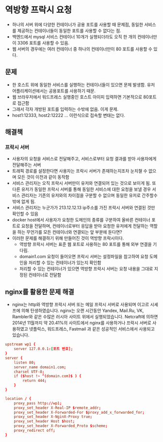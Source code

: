 # 역방향 프락시 요청
- 하나의 서버 위에 다양한 컨테이너가 공용 포트를 사용할 때 문제점, 동일한 서비스를 제공하는 컨테이너들이 동일한 포트를 사용할 수 없다는 점.
- 백엔드에서 mysql 서비스 컨테이너 10개가 실행되더라도 오직 한 개의 컨테이너만이 3306 포트를 사용할 수 있음. 
- 웹 서버의 경우에는 여러 컨테이너 중 하나의 컨테이너만이 80 포트를 사용할 수 있다.

## 문제
- 한 호스트 위에 동일한 서비스를 실행하는 컨테이너들이 있으면 문제 발생함. 유저 어플리케이션에서는 공용포트를 사용하기 때문.
- 웹 브라우저에서 워드프레스 실행중인 호스트 아이피 입력하면 기본적으로 80포트로 접근함
- 그래서 각자 개방된 포트를 입력하는 수밖에 없음. 이게 문제.
- host1:12333, host2:12222 ... 이런식으로 접속할 변태는 없다.

## 해결책

### 프락시 서버
- 사용자의 요청을 서비스로 전달해주고, 서비스로부터 요청 결과를 받아 사용자에게 전달해주는 서버
- 트래픽 경로를 설정한다면 사용자는 프락시 서버가 존재하는지조차 눈치챌 수 없으며 모든 것이 이전과 같이 동작함
- 서비스 관리자는 오직 프락시 서버만이 유저와 연결되어 있는 것으로 보이게 됨. 또 다른 유저가 동일한 프락시 서버를 통해 동일한 서비스에 대한 요청을 보낼 경우 서비스 관리자는 기존의 유저와의 차이점을 구분할 수 없으며 동일한 유저로 간주할수 밖에 없게 됨.
- 서비스 관리자는 누군가가 213.12.12.13 ip주소를 가진 프락시 서버와 연결된 것만 확인할 수 있음
- docker host에서 사용자가 요청한 도메인의 종류를 구분하여 올바른 컨테이너 포트로 요청을 전달하며, 컨테이너로부터 응답을 받아 요청한 유저에게 전달하는 역할을 하는 무언가를 모든 컨테이너와 연결되는 앞 부분에 둔다면?
- 이러한 문제를 해결하기 위해 만들어진 것이 역방향 프락시이다.
    - 역방향 프락시 서버는 표준 웹 포트로 사용하는 80 포트를 통해 외부 연결을 기다림.
    - domain1.com 요청이 들어오면 프락시 서버는 설정파일을 참고하여 요청 도메인을 처리할 수 있는 컨테이너가 있는지 확인함
    - 처리할 수 있는 컨테이너가 있으면 역방향 프락시 서버는 요청 내용을 그대로 지정된 컨테이너로 전달함

## nginx를 활용한 문제 해결
- nginx는 http와 역방향 프락시 서버 또는 메일 프락시 서버로 사용되며 이고르 시셰프에 의해 탄생하였습니다. nginx는 오랜 시간동안 Yandex, Mail.Ru, VK, Rambler와 같은 수많은 러시아 사이트 위에서 실행되었습니다. Netcraft에 의하면 2014년 11월까지 약 20.41%의 사이트에서 nginx를 사용하거나 프락시 서버로 사용하였고 넷플릭스, 워드프레스, Fastmail 과 같은 성공적인 서비스에서 사용되고 있습니다.

```conf
upstream wp1 {
    server 127.0.0.1:[포트 번호];
}
server {
    listen 80;
    server_name domain1.com;
    charset UTF-8;
    if ($host !~ ^(domain.com)$ ) {
        return 444;
    }
}

location / {
    proxy_pass http://wp1;
    proxy_set_header X-Real-IP $remote_addr;
    proxy_set_header X-Forwarded-For $proxy_add_x_forwarded_for;
    proxy_set_header X-NginX-Proxy true;
    proxy_set_header Host $host;
    proxy_set_header X-Forwarded_Proto $scheme;
    proxy_redirect off;
}
```

